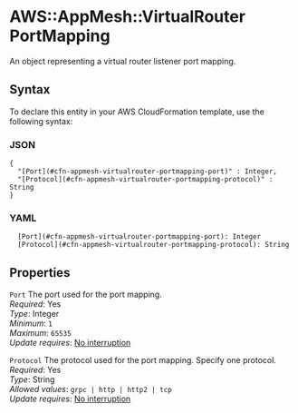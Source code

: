 # AWS::AppMesh::VirtualRouter PortMapping<a name="aws-properties-appmesh-virtualrouter-portmapping"></a>

An object representing a virtual router listener port mapping\.

## Syntax<a name="aws-properties-appmesh-virtualrouter-portmapping-syntax"></a>

To declare this entity in your AWS CloudFormation template, use the following syntax:

### JSON<a name="aws-properties-appmesh-virtualrouter-portmapping-syntax.json"></a>

```
{
  "[Port](#cfn-appmesh-virtualrouter-portmapping-port)" : Integer,
  "[Protocol](#cfn-appmesh-virtualrouter-portmapping-protocol)" : String
}
```

### YAML<a name="aws-properties-appmesh-virtualrouter-portmapping-syntax.yaml"></a>

```
  [Port](#cfn-appmesh-virtualrouter-portmapping-port): Integer
  [Protocol](#cfn-appmesh-virtualrouter-portmapping-protocol): String
```

## Properties<a name="aws-properties-appmesh-virtualrouter-portmapping-properties"></a>

`Port` <a name="cfn-appmesh-virtualrouter-portmapping-port"></a>
The port used for the port mapping\.  
_Required_: Yes  
_Type_: Integer  
_Minimum_: `1`  
_Maximum_: `65535`  
_Update requires_: [No interruption](https://docs.aws.amazon.com/AWSCloudFormation/latest/UserGuide/using-cfn-updating-stacks-update-behaviors.html#update-no-interrupt)

`Protocol` <a name="cfn-appmesh-virtualrouter-portmapping-protocol"></a>
The protocol used for the port mapping\. Specify one protocol\.  
_Required_: Yes  
_Type_: String  
_Allowed values_: `grpc | http | http2 | tcp`  
_Update requires_: [No interruption](https://docs.aws.amazon.com/AWSCloudFormation/latest/UserGuide/using-cfn-updating-stacks-update-behaviors.html#update-no-interrupt)
